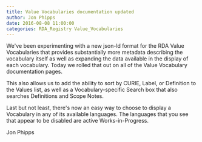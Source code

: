 ```yaml
---
title: Value Vocabularies documentation updated
author: Jon Phipps
date: 2016-08-08 11:00:00
categories: RDA_Registry Value_Vocabularies
---
```


We've been experimenting with a new json-ld format for the RDA Value Vocabularies that provides substantially more metadata describing the vocabulary itself as well as expanding the data available in the display of each vocabulary. Today we rolled that out on all of the Value Vocabulary documentation pages.

This also allows us to add the ability to sort by CURIE, Label, or Definition to the Values list, as well as a Vocabulary-specific Search box that also searches Definitions and Scope Notes. 

Last but not least, there's now an easy way to choose to display a Vocabulary in any of its available languages. The languages that you see that appear to be disabled are active Works-in-Progress.

Jon Phipps
